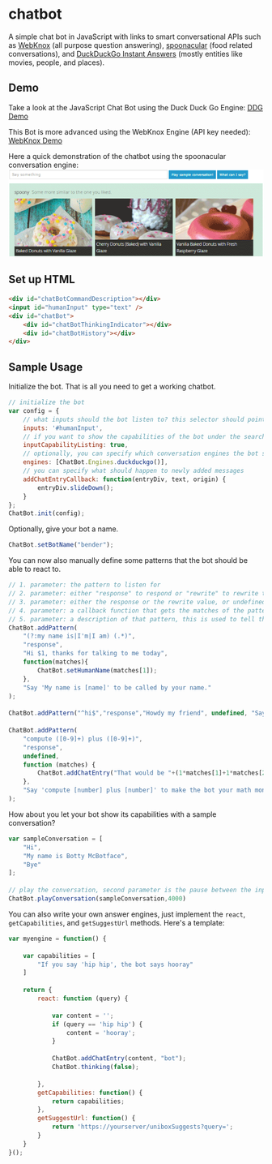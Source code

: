 # chatbot
A simple chat bot in JavaScript with links to smart conversational APIs such as [WebKnox](https://webknox.com/api) (all purpose question answering), [spoonacular](https://spoonacular.com/food-api) (food related conversations), and [DuckDuckGo Instant Answers](https://duckduckgo.com/api) (mostly entities like movies, people, and places).

## Demo

Take a look at the JavaScript Chat Bot using the Duck Duck Go Engine: [DDG Demo](http://rawgit.com/ddsky/chatbot/master/demo/demo-ddg.html)

This Bot is more advanced using the WebKnox Engine (API key needed): [WebKnox Demo](http://rawgit.com/ddsky/chatbot/master/demo/demo-webknox.html)

Here a quick demonstration of the chatbot using the spoonacular conversation engine:
![spoonacular chatbot](img/spoonacular-chatbot-animation.gif)

## Set up HTML
```html
<div id="chatBotCommandDescription"></div>
<input id="humanInput" type="text" />
<div id="chatBot">
    <div id="chatBotThinkingIndicator"></div>
    <div id="chatBotHistory"></div>
</div>
```

## Sample Usage

Initialize the bot. That is all you need to get a working chatbot.

```javascript
// initialize the bot
var config = {
    // what inputs should the bot listen to? this selector should point to at least one input field
    inputs: '#humanInput',
    // if you want to show the capabilities of the bot under the search input
    inputCapabilityListing: true,
    // optionally, you can specify which conversation engines the bot should use, e.g. webknox, spoonacular, or duckduckgo
    engines: [ChatBot.Engines.duckduckgo()],
    // you can specify what should happen to newly added messages
    addChatEntryCallback: function(entryDiv, text, origin) {
        entryDiv.slideDown();
    }
};
ChatBot.init(config);
```

Optionally, give your bot a name.
```javascript
ChatBot.setBotName("bender");
```

You can now also manually define some patterns that the bot should be able to react to.
```javascript
// 1. parameter: the pattern to listen for
// 2. parameter: either "response" to respond or "rewrite" to rewrite the request
// 3. parameter: either the response or the rewrite value, or undefined if nothing should happen
// 4. parameter: a callback function that gets the matches of the pattern
// 5. parameter: a description of that pattern, this is used to tell the user what he can say. Use quotes '' to mark phrases and [] to mark placeholders
ChatBot.addPattern(
    "(?:my name is|I'm|I am) (.*)",
    "response",
    "Hi $1, thanks for talking to me today", 
    function(matches){
        ChatBot.setHumanName(matches[1]);
    },
    "Say 'My name is [name]' to be called by your name."
);        

ChatBot.addPattern("^hi$","response","Howdy my friend", undefined, "Say 'Hi' to be greeted.");

ChatBot.addPattern(
    "compute ([0-9]+) plus ([0-9]+)", 
    "response", 
    undefined, 
    function (matches) {
        ChatBot.addChatEntry("That would be "+(1*matches[1]+1*matches[2])+".","bot");
    },
    "Say 'compute [number] plus [number]' to make the bot your math monkey"
);
```

How about you let your bot show its capabilities with a sample conversation?
```javascript
var sampleConversation = [
    "Hi",
    "My name is Botty McBotface",
    "Bye"
];

// play the conversation, second parameter is the pause between the inputs in milliseconds
ChatBot.playConversation(sampleConversation,4000)
```
    
You can also write your own answer engines, just implement the `react`, `getCapabilities`,  and `getSuggestUrl` methods. Here's a template:
```javascript
var myengine = function() {
    
    var capabilities = [
        "If you say 'hip hip', the bot says hooray"
    ]

    return {
        react: function (query) {
            
            var content = '';
            if (query == 'hip hip') {
                content = 'hooray';
            }
            
            ChatBot.addChatEntry(content, "bot");
            ChatBot.thinking(false);
  
        },
        getCapabilities: function() {
            return capabilities;
        },
        getSuggestUrl: function() {
            return 'https://yourserver/uniboxSuggests?query=';
        }
    }
}();
```
    
   
